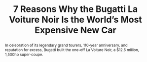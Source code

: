 ---
category: news
title: 7 Reasons Why the Bugatti La Voiture Noir Is the World’s Most Expensive New Car
abstract: In celebration of its legendary grand tourers, 110-year anniversary, and reputation for excess, Bugatti built the one-off La Voiture Noir, a $12.5 million, 1,500hp super-coupe.
publishedDateTime: 2019-03-05T08:10:05Z
sourceUrl: https://www.msn.com/en-us/autos/videos/7-reasons-why-the-bugatti-la-voiture-noir-is-the-world-s-most-expensive-new-car/vi-BBUrY8K?
type: video

provider:
  name: Motor Trend
  id: V_AA8DRt_global
tags:
  - Autos

images: 
  - url: assets/images/2019/3/7-Reasons-Why-the-Bugatti-La-Voiture-Noir-Is-the-World’s-Most-Expensive-New-Car-1.jpg
    width: 1360
    height: 765
    quality: 89
    title: Bugatti-La-Voiture-Noire-07.jpg
    attribution: 
    focalRegion:
      x1: 666
      x2: 666
      y1: 383
      y2: 383

---
